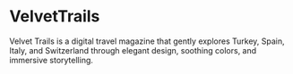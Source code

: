 # VelvetTrails
Velvet Trails is a digital travel magazine that gently explores Turkey, Spain, Italy, and Switzerland through elegant design, soothing colors, and immersive storytelling.

